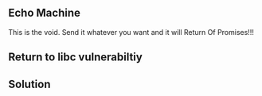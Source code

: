 ## Echo Machine

This is the void. Send it whatever you want and it will Return Of Promises!!!

## Return to libc vulnerabiltiy

## Solution